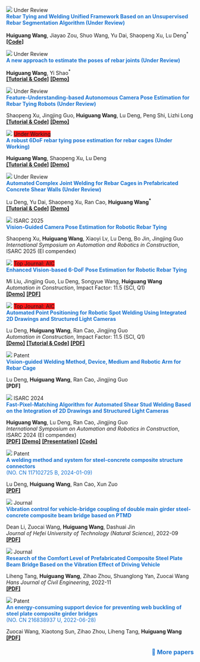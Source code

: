 <div class="pub-item">
  <div class="pub-img">
    <img src="/web_resources/post/unsupervised_segmentation/preview.png">
    <span>Under Review</span>
  </div>
  <div class="pub-text">
    <span style="color:#1772d0; display: block; margin-bottom: 10px;">
      <b>Rebar Tying and Welding Unified Framework Based on an Unsupervised Rebar Segmentation Algorithm (Under Review)</b>
    </span>
    <p>
      <strong>Huiguang Wang</strong>, Jiayao Zou, Shuo Wang, Yu Dai, Shaopeng Xu, Lu Deng<sup>*</sup><br>
      <a href="https://huiguangwang.top/tutorial/Unsupervised-learning-segmentation/"><b>[Code]</b></a>
    </p>
  </div>
</div>


<div class="pub-item">
  <div class="pub-img">
    <img src="/web_resources/post/Rebar_tying/vertical_shot.png">
    <span>Under Review</span>
  </div>
  <div class="pub-text">
    <span style="color:#1772d0; display: block; margin-bottom: 10px;">
      <b>A new approach to estimate the poses of rebar joints (Under Review)</b>
    </span>
    <p>
      <strong>Huiguang Wang</strong>, Yi Shao<sup>*</sup><br>
      <a href="https://huiguangwang.top/tutorial/Tying-pose-estimation/"><b>[Tutorial & Code]</b></a>
      <a href="https://huiguangwang.top/tutorial/Tying-pose-estimation/"><b>[Demo]</b></a>
    </p>
  </div>
</div>

<div class="pub-item">
  <div class="pub-img">
    <img src="/web_resources/publication/picture/AnyDirTying.png">
    <span>Under Review</span>
  </div>
  <div class="pub-text">
    <span style="color:#1772d0; display: block; margin-bottom: 10px;">
      <b>Feature-Understanding-based Autonomous Camera Pose Estimation for Rebar Tying Robots (Under Review)</b>
    </span>
    <p>
      Shaopeng Xu, Jingjing Guo, <strong>Huiguang Wang</strong>, Lu Deng, Peng Shi, Lizhi Long<br>
      <a href="https://huiguangwang.top/tutorial/Rebar_welding/"><b>[Tutorial & Code]</b></a>
      <a href="https://youtu.be/uixmualasgU"><b>[Demo]</b></a>
    </p>
  </div>
</div>


<div class="pub-item">
  <div class="pub-img">
    <img src="/web_resources/publication/picture/AnyDirTying.png">
    <span style="background: rgba(255, 0, 0, 0.9);">Under Working</span>
  </div>
  <div class="pub-text">
    <span style="color:#1772d0; display: block; margin-bottom: 10px;">
      <b>A robust 6DoF rebar tying pose estimation for rebar cages (Under Working)</b>
    </span>
    <p>
      <strong>Huiguang Wang</strong>, Shaopeng Xu, Lu Deng<br>
      <a href="https://huiguangwang.top/tutorial/Rebar_welding/"><b>[Tutorial & Code]</b></a>
      <a href="https://youtu.be/uixmualasgU"><b>[Demo]</b></a>
    </p>
  </div>
</div>

<div class="pub-item">
  <div class="pub-img">
    <img src="/web_resources/post/Rotate-ICP/welding.png">
    <span>Under Review</span>
  </div>
  <div class="pub-text">
    <span style="color:#1772d0; display: block; margin-bottom: 10px;">
      <b>Automated Complex Joint Welding for Rebar Cages in Prefabricated Concrete Shear Walls (Under Review)</b>
    </span>
    <p>
      Lu Deng, Yu Dai, Shaopeng Xu, Ran Cao, <strong>Huiguang Wang<sup>*</sup></strong><br>
      <a href="https://huiguangwang.top/tutorial/Rebar_welding/"><b>[Tutorial & Code]</b></a>
      <a href="https://youtu.be/uixmualasgU"><b>[Demo]</b></a>
    </p>
  </div>
</div>

<div class="pub-item">
  <div class="pub-img">
    <img src="/web_resources/post/isarc2025/ISARC2025.png">
    <span>ISARC 2025</span>
  </div>
  <div class="pub-text">
    <span style="color:#1772d0; display: block; margin-bottom: 10px;">
      <b>Vision-Guided Camera Pose Estimation for Robotic Rebar Tying</b>
    </span>
    <p>
      Shaopeng Xu, <strong>Huiguang Wang</strong>, Xiaoyi Lv, Lu Deng, Bo Jin, Jingjing Guo<br>
      <i>International Symposium on Automation and Robotics in Construction</i>, ISARC 2025 (EI compendex)
    </p>
  </div>
</div>

<div class="pub-item">
  <div class="pub-img">
    <img src="/web_resources/publication/picture/AnyDirTying.png">
    <span style="background: rgba(255, 0, 0, 0.9);">Top Journal: AIC</span>
  </div>
  <div class="pub-text">
    <span style="color:#1772d0; display: block; margin-bottom: 10px;">
      <b>Enhanced Vision-based 6-DoF Pose Estimation for Robotic Rebar Tying</b>
    </span>
    <p>
      Mi Liu, Jingjing Guo, Lu Deng, Songyue Wang, <strong>Huiguang Wang</strong><br>
      <i>Automation in Construction</i>, Impact Factor: 11.5 (SCI, Q1)<br>
      <a href="https://www.youtube.com/watch?v=7VkRotXTWYA&list=PLHXybvFCWrYLfXiHWue_Mre6Mk0OO2tC2"><b>[Demo]</b></a>
      <a href="https://www.sciencedirect.com/science/article/pii/S0926580525000391"><b>[PDF]</b></a>
    </p>
  </div>
</div>

<div class="pub-item">
  <div class="pub-img">
    <img src="/web_resources/publication/picture/第二篇文章.png">
    <span style="background: rgba(255, 0, 0, 0.9);">Top Journal: AIC</span>
  </div>
  <div class="pub-text">
    <span style="color:#1772d0; display: block; margin-bottom: 10px;">
      <b>Automated Point Positioning for Robotic Spot Welding Using Integrated 2D Drawings and Structured Light Cameras</b>
    </span>
    <p>
      Lu Deng, <strong>Huiguang Wang</strong>, Ran Cao, Jingjing Guo<br>
      <i>Automation in Construction</i>, Impact Factor: 11.5 (SCI, Q1)<br>        
      <a href="https://youtu.be/-3JwZIYJyXY?si=GirI83uAahH1MXck"><b>[Demo]</b></a>
      <a href="https://huiguangwang.top/tutorial/FPM-Tutorial/"><b>[Tutorial & Code]</b></a>
      <a href="https://1drv.ms/b/c/665d3e10d9989786/EYU2XNZRcYxPjVxXO2Oa9t4BOPft-fwTeQuEkF2YgXdeTQ?e=8RtEEv"><b>[PDF]</b></a>
    </p>
  </div>
</div>

<div class="pub-item">
  <div class="pub-img">
    <img src="/web_resources/publication/picture/钢筋笼焊接专利.png">
    <span>Patent</span>
  </div>
  <div class="pub-text">
    <span style="color:#1772d0; display: block; margin-bottom: 10px;">
      <b>Vision-guided Welding Method, Device, Medium and Robotic Arm for Rebar Cage</b>
    </span>
    <p>
      Lu Deng, <strong>Huiguang Wang</strong>, Ran Cao, Jingjing Guo<br>
      <b>[PDF]</b>
    </p>
  </div>
</div>

<div class="pub-item">
  <div class="pub-img">
    <img src="/web_resources/publication/picture/ISARC.png">
    <span>ISARC 2024</span>
  </div>
  <div class="pub-text">
    <span style="color:#1772d0; display: block; margin-bottom: 10px;">
      <b>Fast-Pixel-Matching Algorithm for Automated Shear Stud Welding Based on the Integration of 2D Drawings and Structured Light Cameras</b>
    </span>
    <p>
      <strong>Huiguang Wang</strong>, Lu Deng, Ran Cao, Jingjing Guo<br>        
      <i>International Symposium on Automation and Robotics in Construction</i>, ISARC 2024 (EI compendex)<br>
      <a href="https://www.iaarc.org/publications/fulltext/022_ISARC_2024_Paper_225.pdf"><b>[PDF]</b></a>
      <a href="https://www.youtube.com/watch?v=nrdaXvO8dkE"><b>[Demo]</b></a>
      <a href="https://youtu.be/1HMwYa4aOio"><b>[Presentation]</b></a>
      <a href="https://huiguangwang.top/file/AutoCAD_plug_in.rar"><b>[Code]</b></a>
    </p>
  </div>
</div>

<div class="pub-item">
  <div class="pub-img">
    <img src="/web_resources/publication/picture/剪力钉焊接专利.png">
    <span>Patent</span>
  </div>
  <div class="pub-text">
    <span style="color:#1772d0; display: block; margin-bottom: 10px;">
      <b>A welding method and system for steel-concrete composite structure connectors</b><br>
      (NO. CN 117102725 B, 2024-01-09)
    </span>
    <p>
      Lu Deng, <strong>Huiguang Wang</strong>, Ran Cao, Xun Zuo<br>
      <a href="/web_resources/publication/papers/剪力钉专利.pdf"><b>[PDF]</b></a>
    </p>
  </div>
</div>

<div class="pub-item">
  <div class="pub-img">
    <img src="/web_resources/publication/picture/李德安图片.png">
    <span>Journal</span>
  </div>
  <div class="pub-text">
    <span style="color:#1772d0; display: block; margin-bottom: 10px;">
      <b>Vibration control for vehicle-bridge coupling of double main girder steel-concrete composite beam bridge based on PTMD</b>
    </span>
    <p>
      Dean Li, Zuocai Wang, <strong>Huiguang Wang</strong>, Dashuai Jin<br>
      <i>Journal of Hefei University of Technology (Natural Science)</i>, 2022-09<br>
      <a href="/web_resources/publication/papers/基于PTMD的双主梁钢-混组合梁桥车-桥耦合振动控制_李德安.pdf"><b>[PDF]</b></a>
    </p>
  </div>
</div>

<div class="pub-item">
  <div class="pub-img">
    <img src="/web_resources/publication/picture/基于行车振动效应的预制装配式钢板组合梁桥行车舒适度研究.png">
    <span>Journal</span>
  </div>
  <div class="pub-text">
    <span style="color:#1772d0; display: block; margin-bottom: 10px;">
      <b>Research of the Comfort Level of Prefabricated Composite Steel Plate Beam Bridge Based on the Vibration Effect of Driving Vehicle</b>
    </span>
    <p>
      Liheng Tang, <strong>Huiguang Wang</strong>, Zihao Zhou, Shuanglong Yan, Zuocai Wang<br>
      <i>Hans Journal of Civil Engineering</i>, 2022-11<br>
      <a href="/web_resources/publication/papers/基于行车振动效应的预制装配式钢板组合梁桥行车舒适度研究.pdf"><b>[PDF]</b></a>
    </p>
  </div>
</div>

<div class="pub-item">
  <div class="pub-img">
    <img src="/web_resources/publication/picture/剪切耗能装置.png">
    <span>Patent</span>
  </div>
  <div class="pub-text">
    <span style="color:#1772d0; display: block; margin-bottom: 10px;">
      <b>An energy-consuming support device for preventing web buckling of steel plate composite girder bridges</b><br>
      (NO. CN 216838937 U, 2022-06-28)
    </span>
    <p>
      Zuocai Wang, Xiaotong Sun, Zihao Zhou, Liheng Tang, <strong>Huiguang Wang</strong><br>
      <a href="/web_resources/publication/papers/一种钢板组合梁桥的防腹板屈曲的耗能支撑装置.pdf"><b>[PDF]</b></a>
    </p>
  </div>
</div>




<script>
  document.addEventListener("DOMContentLoaded", () => {
    const papers = document.querySelectorAll(".papers-and-patents");
    papers.forEach((paper, index) => {
      if (index >= 5) {  // 第7篇及之后隐藏
        paper.style.display = "none";
      }
    });
  });
</script>

<!-- More papers 链接 -->
<div style="text-align: right
; margin-top: 20px;">
  <a href="https://huiguangwang.top/publication/#papers-and-patents" 
     style="color: #1772d0; font-weight: bold; text-decoration: none; font-size: 16px;">
    🔗 More papers
  </a>
</div>